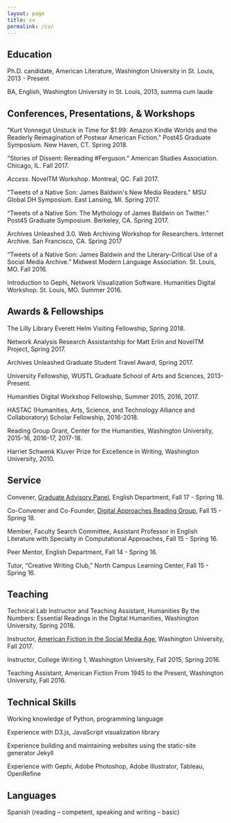 ```yaml
---
layout: page
title: cv
permalink: /cv/
---
```


Education
---

Ph.D. candidate, American Literature, Washington University in St. Louis, 2013 - Present
 
BA, English, Washington University in St. Louis, 2013, summa cum laude

 

Conferences, Presentations, & Workshops
---
"Kurt Vonnegut Unstuck in Time for $1.99: Amazon Kindle Worlds and the Readerly Reimagination of Postwar American Fiction." Post45 Graduate Symposium. New Haven, CT. Spring 2018.

"Stories of Dissent: Rereading #Ferguson." American Studies Association. Chicago, IL. Fall 2017.

*Access*. NovelTM Workshop. Montreal, QC. Fall 2017.

"Tweets of a Native Son: James Baldwin's New Media Readers." MSU Global DH Symposium. East Lansing, MI. Spring 2017.

“Tweets of a Native Son: The Mythology of James Baldwin on Twitter.” Post45 Graduate Symposium. Berkeley, CA. Spring 2017.

Archives Unleashed 3.0. Web Archiving Workshop for Researchers. Internet Archive.
 San Francisco, CA. Spring 2017

“Tweets of a Native Son: James Baldwin and the Literary-Critical Use of a Social Media Archive.” Midwest Modern Language Association. St. Louis, MO. Fall 2016.

Introduction to Gephi, Network Visualization Software. Humanities Digital Workshop. St. Louis, MO. Summer 2016.


Awards & Fellowships
---
The Lilly Library Everett Helm Visiting Fellowship, Spring 2018.

Network Analysis Research Assistantship for Matt Erlin and NovelTM Project, Spring 2017.

Archives Unleashed Graduate Student Travel Award, Spring 2017.

University Fellowship, WUSTL Graduate School of Arts and Sciences,                    2013-Present.

Humanities Digital Workshop Fellowship, Summer                                                        2015, 2016, 2017.

HASTAC (Humanities, Arts, Science, and Technology Alliance and Collaboratory) Scholar Fellowship,                                                                          2016-2018.

Reading Group Grant, Center for the Humanities, Washington University, 2015-16, 2016-17, 2017-18.

Harriet Schwenk Kluver Prize for Excellence in Writing, Washington University, 	2010.	

 

Service
---
Convener, [Graduate Advisory Panel](https://english.artsci.wustl.edu/graduate/student_resources), English Department, Fall 17 - Spring 18.

Co-Convener and Co-Founder, [Digital Approaches Reading Group](https://sites.wustl.edu/darg/), Fall 15 - Spring 18.
 
Member, Faculty Search Committee, Assistant Professor in 
English Literature with Specialty in Computational Approaches, Fall 15 - Spring 16.

Peer Mentor, English Department, Fall 14 - Spring 16.

Tutor, “Creative Writing Club,” North Campus Learning Center, Fall 15 - Spring 16.


Teaching
---
Technical Lab Instructor and Teaching Assistant, Humanities By the Numbers: Essential Readings in the Digital Humanities, Washington University, Spring 2018.

Instructor, [American Fiction in the Social Media Age](https://afsma17.com/), Washington University, Fall 2017.

Instructor, College Writing 1, Washington University, Fall 2015, Spring 2016.

Teaching Assistant, American Fiction From 1945 to the Present, Washington University,		 Fall 2016.
							


Technical Skills
---

Working knowledge of Python, programming language

Experience with D3.js, JavaScript visualization library

Experience building and maintaining websites using the static-site generator Jekyll

Experience with Gephi, Adobe Photoshop, Adobe Illustrator, Tableau, OpenRefine


Languages
---
Spanish (reading – competent, speaking and writing – basic)


